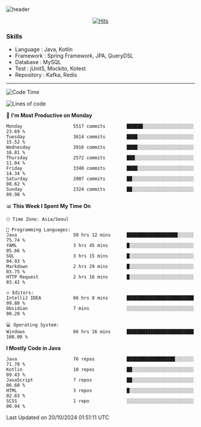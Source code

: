 <!-- Github Profile Readme로 프로필 꾸미기 : https://zzsza.github.io/development/2020/07/10/make-github-profile-readme/ -->

<!-- github theme -->
  <!-- 
    ![header](https://capsule-render.vercel.app/api?type=slice&color=e0f0e3&height=150&section=header&text=beasy&fontSize=45)
  -->
  ![header](https://capsule-render.vercel.app/api?type=soft&color=e0f0e3&height=150&section=header&text=Choi-YongSeok&fontSize=55&animation=twinkling)


<!-- hits count : https://hits.seeyoufarm.com/ -->
<div align=center>
    
  [![Hits](https://hits.seeyoufarm.com/api/count/incr/badge.svg?url=https%3A%2F%2Fgithub.com%2Fchoi-ys&count_bg=%2379C83D&title_bg=%23555555&icon=&icon_color=%23E7E7E7&title=hits&edge_flat=false)](https://hits.seeyoufarm.com)

</div>


<!-- Committed Top Lang -->
<div align=center>
</div>


### Skills
 - Language : Java, Kotlin
 - Framework : Spring Framework, JPA, QueryDSL
 - Database : MySQL
 - Test : jUnit5, Mockito, Kotest
 - Repository : Kafka, Redis

---

<!--START_SECTION:waka-->
![Code Time](http://img.shields.io/badge/Code%20Time-4%2C773%20hrs%2049%20mins-blue)

![Lines of code](https://img.shields.io/badge/From%20Hello%20World%20I%27ve%20Written-15.1%20million%20lines%20of%20code-blue)

📅 **I'm Most Productive on Monday** 

```text
Monday                   5517 commits        ██████░░░░░░░░░░░░░░░░░░░   23.69 % 
Tuesday                  3614 commits        ████░░░░░░░░░░░░░░░░░░░░░   15.52 % 
Wednesday                3916 commits        ████░░░░░░░░░░░░░░░░░░░░░   16.81 % 
Thursday                 2572 commits        ███░░░░░░░░░░░░░░░░░░░░░░   11.04 % 
Friday                   3340 commits        ████░░░░░░░░░░░░░░░░░░░░░   14.34 % 
Saturday                 2007 commits        ██░░░░░░░░░░░░░░░░░░░░░░░   08.62 % 
Sunday                   2324 commits        ██░░░░░░░░░░░░░░░░░░░░░░░   09.98 % 
```


📊 **This Week I Spent My Time On** 

```text
🕑︎ Time Zone: Asia/Seoul

💬 Programming Languages: 
Java                     50 hrs 12 mins      ███████████████████░░░░░░   75.74 % 
YAML                     3 hrs 45 mins       █░░░░░░░░░░░░░░░░░░░░░░░░   05.66 % 
SQL                      3 hrs 15 mins       █░░░░░░░░░░░░░░░░░░░░░░░░   04.93 % 
Markdown                 2 hrs 29 mins       █░░░░░░░░░░░░░░░░░░░░░░░░   03.75 % 
HTTP Request             2 hrs 16 mins       █░░░░░░░░░░░░░░░░░░░░░░░░   03.42 % 

🔥 Editors: 
IntelliJ IDEA            66 hrs 8 mins       █████████████████████████   99.80 % 
Obsidian                 7 mins              ░░░░░░░░░░░░░░░░░░░░░░░░░   00.20 % 

💻 Operating System: 
Windows                  66 hrs 16 mins      █████████████████████████   100.00 % 
```

**I Mostly Code in Java** 

```text
Java                     76 repos            ██████████████████░░░░░░░   71.70 % 
Kotlin                   10 repos            ██░░░░░░░░░░░░░░░░░░░░░░░   09.43 % 
JavaScript               7 repos             ██░░░░░░░░░░░░░░░░░░░░░░░   06.60 % 
HTML                     3 repos             █░░░░░░░░░░░░░░░░░░░░░░░░   02.83 % 
SCSS                     1 repo              ░░░░░░░░░░░░░░░░░░░░░░░░░   00.94 % 
```




 Last Updated on 20/10/2024 01:51:11 UTC
<!--END_SECTION:waka-->

<!-- 
![footer](https://capsule-render.vercel.app/api?section=footer&type=slice&color=e0f0e3)
-->

